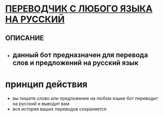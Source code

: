 # [ПЕРЕВОДЧИК С ЛЮБОГО ЯЗЫКА НА РУССКИЙ ](https://web.telegram.org/k/#@Translatornetbot)
## ОПИСАНИЕ

* ## данный бот предназначен для перевода слов и предложений на русский язык

# принцип действия
* вы пишете слово или предложение на любом языке бот переводит на русский и выводит вам
* вся история ваших переводов сохраняется
